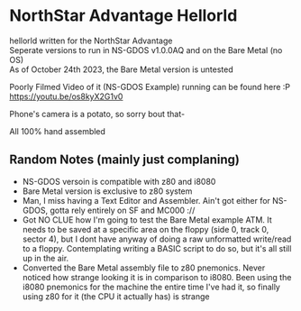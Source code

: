 # NorthStar Advantage Hellorld

hellorld written for the NorthStar Advantage  
Seperate versions to run in NS-GDOS v1.0.0AQ and on the Bare Metal (no OS)  
As of October 24th 2023, the Bare Metal version is untested

Poorly Filmed Video of it (NS-GDOS Example) running can be found here :P  
<https://youtu.be/os8kyX2G1v0>  

Phone's camera is a potato, so sorry bout that-  

All 100% hand assembled  

## Random Notes (mainly just complaning)  

- NS-GDOS versoin is compatible with z80 and i8080  
- Bare Metal version is exclusive to z80 system
- Man, I miss having a Text Editor and Assembler. Ain't got either for NS-GDOS, gotta rely entirely on SF and MC000 ://  
- Got NO CLUE how I'm going to test the Bare Metal example ATM. It needs to be saved at a specific area on the floppy (side 0, track 0, sector 4), but I dont have anyway of doing a raw unformatted write/read to a floppy. Contemplating writing a BASIC script to do so, but it's all still up in the air.  
- Converted the Bare Metal assembly file to z80 pnemonics. Never noticed how strange looking it is in comparison to i8080. Been using the i8080 pnemonics for the machine the entire time I've had it, so finally using z80 for it (the CPU it actually has) is strange  
